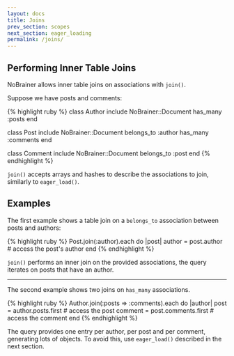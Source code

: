```yaml
---
layout: docs
title: Joins
prev_section: scopes
next_section: eager_loading
permalink: /joins/
---
```


## Performing Inner Table Joins

NoBrainer allows inner table joins on associations with `join()`.

Suppose we have posts and comments:

{% highlight ruby %}
class Author
  include NoBrainer::Document
  has_many :posts
end

class Post
  include NoBrainer::Document
  belongs_to :author
  has_many :comments
end

class Comment
  include NoBrainer::Document
  belongs_to :post
end
{% endhighlight %}

`join()` accepts arrays and hashes to describe the associations to join,
similarly to `eager_load()`.

## Examples

The first example shows a table join on a `belongs_to` association between posts
and authors:

{% highlight ruby %}
Post.join(:author).each do |post|
  author = post.author # access the post's author
end
{% endhighlight %}

`join()` performs an inner join on the provided associations, the query
iterates on posts that have an author.

---

The second example shows two joins on `has_many` associations.

{% highlight ruby %}
Author.join(:posts => :comments).each do |author|
  post = author.posts.first # access the post
  comment = post.comments.first # access the comment
end
{% endhighlight %}

The query provides one entry per author, per post and per comment, generating
lots of objects. To avoid this, use `eager_load()` described in the next
section.
